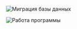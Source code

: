 ![Миграция базы данных](https://github.com/serega854/test_departaments/blob/main/11.gif)


![Работа программы](https://github.com/serega854/test_departaments/blob/main/11.gif)
